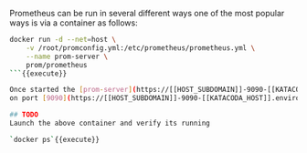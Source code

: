 Prometheus can be run in several different ways one of the most popular ways is via a container as follows:

```bash
docker run -d --net=host \
    -v /root/promconfig.yml:/etc/prometheus/prometheus.yml \
    --name prom-server \
    prom/prometheus
```{{execute}}

Once started the [prom-server](https://[[HOST_SUBDOMAIN]]-9090-[[KATACODA_HOST]].environments.katacoda.com) is viewable 
on port [9090](https://[[HOST_SUBDOMAIN]]-9090-[[KATACODA_HOST]].environments.katacoda.com) 

## TODO
Launch the above container and verify its running

`docker ps`{{execute}}